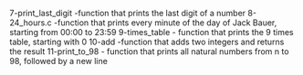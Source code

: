 7-print_last_digit -function that prints the last digit of a number
8-24_hours.c -function that prints every minute of the day of Jack Bauer, starting from 00:00 to 23:59
9-times_table - function that prints the 9 times table, starting with 0
10-add -function that adds two integers and returns the result
11-print_to_98 - function that prints all natural numbers from n to 98, followed by a new line
